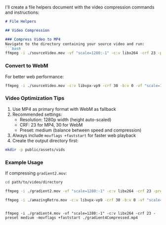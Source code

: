 I'll create a file helpers document with the video compression commands and instructions:

```markdown:/Users/itwelaibomu/Documents/Github/jobkompassv2/fileHelpers.md
# File Helpers

## Video Compression

### Compress Video to MP4
Navigate to the directory containing your source video and run:
```bash
ffmpeg -i ./sourceVideo.mov -vf "scale=1280:-1" -c:v libx264 -crf 23 -preset medium -movflags +faststart ./public/assets/vids/output.mp4
```

### Convert to WebM
For better web performance:
```bash
ffmpeg -i ./sourceVideo.mov -c:v libvpx-vp9 -crf 30 -b:v 0 -vf "scale=1280:-1" ./public/assets/vids/output.webm
```

### Video Optimization Tips
1. Use MP4 as primary format with WebM as fallback
2. Recommended settings:
   - Resolution: 1280p width (height auto-scaled)
   - CRF: 23 for MP4, 30 for WebM
   - Preset: medium (balance between speed and compression)
3. Always include `movflags +faststart` for faster web playback
4. Create the output directory first:
```bash
mkdir -p public/assets/vids
```

### Example Usage
If compressing `gradient2.mov`:
```bash
cd path/to/video/directory

ffmpeg -i ./gradient2.mov -vf "scale=1280:-1" -c:v libx264 -crf 23 -preset medium -movflags +faststart ./gradient2Compressed.mp4

ffmpeg -i ./amazingRetro.mov -c:v libvpx-vp9 -crf 30 -b:v 0 -vf "scale=1280:-1" ./amazingRetro.webm

```
```

ffmpeg -i ./gradient4.mov -vf "scale=1280:-1" -c:v libx264 -crf 23 -preset medium -movflags +faststart ./gradient4Compressed.mp4
